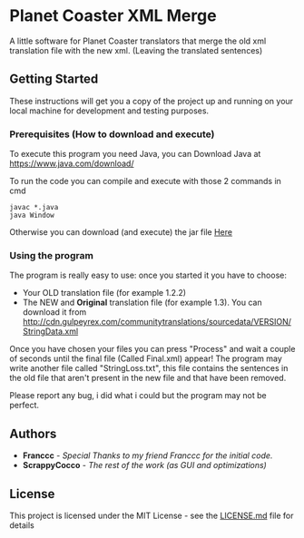 # Planet Coaster XML Merge
A little software for Planet Coaster translators that merge the old xml translation file with the new xml. (Leaving the translated sentences)

## Getting Started

These instructions will get you a copy of the project up and running on your local machine for development and testing purposes.

### Prerequisites (How to download and execute)

To execute this program you need Java, you can Download Java at https://www.java.com/download/

To run the code you can compile and execute with those 2 commands in cmd

```
javac *.java
java Window
```

Otherwise you can download (and execute) the jar file [Here](out/artifacts/PlanetCoasterXMLMerge_jar/)

### Using the program

The program is really easy to use: once you started it you have to choose:
* Your OLD translation file (for example 1.2.2)
* The NEW and **Original** translation file (for example 1.3).
You can download it from http://cdn.gulpeyrex.com/communitytranslations/sourcedata/VERSION/StringData.xml

Once you have chosen your files you can press "Process" and wait a couple of seconds until the final file (Called Final.xml) appear!
The program may write another file called "StringLoss.txt", this file contains the sentences in the old file that aren't present in the new file and that have been removed.

Please report any bug, i did what i could but the program may not be perfect.

## Authors

* **Franccc** - *Special Thanks to my friend Franccc for the initial code.*
* **ScrappyCocco** - *The rest of the work (as GUI and optimizations)*

## License

This project is licensed under the MIT License - see the [LICENSE.md](LICENSE.md) file for details
